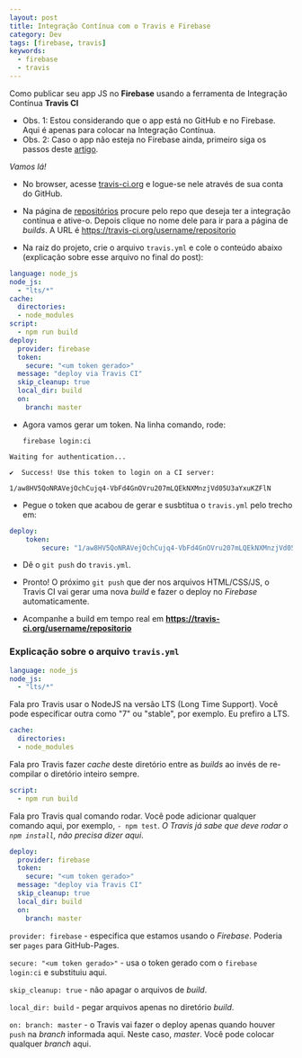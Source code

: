 ```yaml
---
layout: post
title: Integração Contínua com o Travis e Firebase
category: Dev
tags: [firebase, travis]
keywords:
  - firebase
  - travis
---
```


Como publicar seu app JS no **Firebase** usando a ferramenta de Integração Contínua **Travis CI**

- Obs. 1: Estou considerando que o app está no GitHub e no Firebase. Aqui é apenas para colocar na Integração Contínua.
- Obs. 2: Caso o app não esteja no Firebase ainda, primeiro siga os passos deste [artigo](https://albertoivo.github.io/publish-firebase/).

_Vamos lá!_

* No browser, acesse [travis-ci.org](https://travis-ci.org/) e logue-se nele através de sua conta do GitHub.

* Na página de [repositórios](https://travis-ci.org/account/repositories) procure pelo repo que deseja ter a integração contínua e ative-o. Depois clique no nome dele para ir para a página de _builds_. A URL é https://travis-ci.org/username/repositorio

* Na raiz do projeto, crie o arquivo `travis.yml` e cole o conteúdo abaixo (explicação sobre esse arquivo no final do post):

```yml
language: node_js
node_js:
  - "lts/*"
cache:
  directories:
  - node_modules
script:
  - npm run build
deploy:
  provider: firebase
  token:
    secure: "<um token gerado>"
  message: "deploy via Travis CI"
  skip_cleanup: true
  local_dir: build
  on:
    branch: master
```

* Agora vamos gerar um token. Na linha comando, rode:

    `firebase login:ci`

```
Waiting for authentication...

✔  Success! Use this token to login on a CI server:

1/aw8HV5QoNRAVejOchCujq4-VbFd4GnOVru207mLQEkNXMnzjVd05U3aYxuKZFlN
```

* Pegue o token que acabou de gerar e susbtitua o `travis.yml` pelo trecho em:

```yml
deploy:
    token:
        secure: "1/aw8HV5QoNRAVejOchCujq4-VbFd4GnOVru207mLQEkNXMnzjVd05U3aYxuKZFlN"
```

* Dê o `git push` do `travis.yml`.

* Pronto! O próximo `git push` que der nos arquivos HTML/CSS/JS, o Travis CI vai gerar uma nova _build_ e fazer  o deploy no _Firebase_ automaticamente.

* Acompanhe a build em tempo real em  **https://travis-ci.org/username/repositorio**

### Explicação sobre o arquivo `travis.yml`

```yml
language: node_js
node_js:
  - "lts/*"
```

Fala pro Travis usar o NodeJS na versão LTS (Long Time Support). Você pode especificar outra como "7" ou "stable", por exemplo. Eu prefiro a LTS.

```yml
cache:
  directories:
  - node_modules
```

Fala pro Travis fazer _cache_ deste diretório entre as _builds_ ao invés de re-compilar o diretório inteiro sempre.

```yml
script:
  - npm run build
```

Fala pro Travis qual comando rodar. Você pode adicionar qualquer comando aqui, por exemplo, `- npm test`. _O Travis já sabe que deve rodar o `npm install`, não precisa dizer aqui_.

```yml
deploy:
  provider: firebase
  token:
    secure: "<um token gerado>"
  message: "deploy via Travis CI"
  skip_cleanup: true
  local_dir: build
  on:
    branch: master
```

`provider: firebase` - especifica que estamos usando o _Firebase_. Poderia ser `pages` para GitHub-Pages.

`secure: "<um token gerado>"` - usa o token gerado com o `firebase login:ci` e substituiu aqui.

`skip_cleanup: true` - não apagar o arquivos de _build_.

`local_dir: build` - pegar arquivos apenas no diretório _build_.

`on: branch: master` - o Travis vai fazer o deploy apenas quando houver `push` na _branch_ informada aqui. Neste caso, _master_. Você pode colocar qualquer _branch_ aqui.
